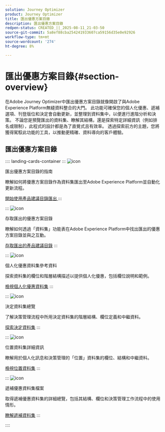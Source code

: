 ```yaml
---
solution: Journey Optimizer
product: Journey Optimizer
title: 匯出優惠方案目錄
description: 匯出優惠方案目錄
redpen-status: CREATED_||_2025-08-11_21-03-50
source-git-commit: 5a8ef88cba254241933607ca59156d35e0e92926
workflow-type: tm+mt
source-wordcount: '274'
ht-degree: 8%

---
```



# 匯出優惠方案目錄{#section-overview}

在Adobe Journey Optimizer中匯出優惠方案目錄就像開啟了與Adobe Experience Platform無縫資料整合的大門。 此功能可確保您的個人化優惠、遞補選項、刊登版位和決定會自動更新，並整理到資料集中，以便進行進階分析和決策。 不論您是預覽匯出的資料集、瞭解其結構，還是探索特定詳細資訊（例如排名或限制），此程式的設計都是為了直覺式且有效率。 透過探索前方的主題，您將獲得駕馭此功能的工具，以推動更精確、資料導向的客戶體驗。

## 匯出優惠方案目錄

:::: landing-cards-container
:::
![icon](https://cdn.experienceleague.adobe.com/icons/circle-play.svg)

匯出優惠方案目錄的指南

瞭解如何將優惠方案目錄作為資料集匯出至Adobe Experience Platform並自動化更新流程。

[開始使用產品建議目錄匯出  ](../using/offers/export-catalog/get-started-export.md)
:::

:::
![icon](https://cdn.experienceleague.adobe.com/icons/list-check.svg)

存取匯出的優惠方案目錄

瞭解如何透過「資料集」功能表在Adobe Experience Platform中找出匯出的優惠方案目錄並與之互動。

[存取匯出的產品建議目錄](../using/offers/export-catalog/access-dataset.md)
:::

:::
![icon](https://cdn.experienceleague.adobe.com/icons/code-branch.svg)

個人化優惠資料集參考資料

探索資料集的欄位和階層結構描述以提供個人化優惠，包括欄位說明和範例。

[檢視個人化優惠資料集](../using/offers/export-catalog/export-offers.md)
:::

:::
![icon](https://cdn.experienceleague.adobe.com/icons/code-branch.svg)

決定資料集總覽

了解決策管理流程中所用決定資料集的階層結構、欄位定義和中繼資料。

[探索決定資料集](../using/offers/export-catalog/export-decisions.md)
:::

:::
![icon](https://cdn.experienceleague.adobe.com/icons/puzzle-piece.svg)

位置資料集詳細資訊

瞭解用於個人化訊息和決策管理的「位置」資料集的欄位、結構和中繼資料。

[檢視位置資料集](../using/offers/export-catalog/export-placements.md)
:::

:::
![icon](https://cdn.experienceleague.adobe.com/icons/puzzle-piece.svg)

遞補優惠資料集檔案

取得遞補優惠資料集的詳細總覽，包括其結構、欄位和決策管理工作流程中的使用情形。

[瞭解遞補資料集](../using/offers/export-catalog/export-fallback.md)
:::

::::
